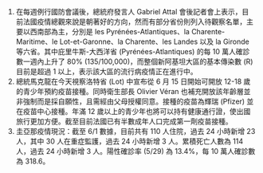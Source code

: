 1. 在每週例行國防會議後，總統府發言人 Gabriel Attal 會後記者會上表示，目前法國疫情總觀來說是朝著好的方向，然而有部分省份則列入待觀察名單，主要以西南部為主，分別是 les Pyrénées-Atlantiques、la Charente-Maritime、le Lot-et-Garonne、la Charente、les Landes 以及 la Gironde 等六省。其中庇里牛斯-大西洋省 (Pyrénées-Atlantiques) 的每 10 萬人確診數一週內上升了 80% (135/100,000)，而整個新阿基坦大區的基本傳染數 (R) 目前是超過 1 以上，表示該大區的流行病疫情正在進行中。
1. 總統馬克龍在今天視察洛特省 (Lot) 中宣布從 6 月 15 日開始可開放 12-18 歲的青少年預約疫苗接種。同時衛生部長 Olivier Véran 也補充開放該年齡層並非強制而是採自願性，且需經由父母授權同意。接種的疫苗為輝瑞 (Pfizer) 並在疫苗中心接種。年滿 12 歲以上的青少年也將可以持有健康通行證，使出國旅行更加方便。截至目前法國已有半數成年人口完成第一劑疫苗接種。
1. 圭亞那疫情現況：截至 6/1 數據，目前共有 110 人住院，過去 24 小時新增 23 人，其中 30 人在重症監護，過去 24 小時新增 3 人。累積死亡人數為 114 人，過去 24 小時新增 3 人。陽性確診率 (5/29) 為 13.4%，每 10 萬人確診數為 318.6。
